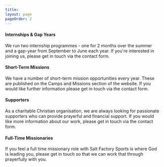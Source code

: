 ```yaml
---
title:
layout: page
pageOrder: 2
---
```


#### Internships & Gap Years

We run two internship programmes - one for 2 months over the summer and a gap-year from September to June each year.  If you're interested in joining us, please get in touch via the contact form.

#### Short-Term Missions

We have a number of short-term mission opportunities every year.  These are published on the Camps and Missions section of the website.  If you would like further information please get in touch via the contact form.

#### Supporters

As a charitable Christian organisation, we are always looking for passionate supporters who can provide prayerful and financial support. If you would like more information about our work, please get in touch via the contact form.


#### Full-Time Missionaries

If you feel a full time missionary role with Salt Factory Sports is where God is leading you, please get in touch so that we can work that through prayerfully with you.
